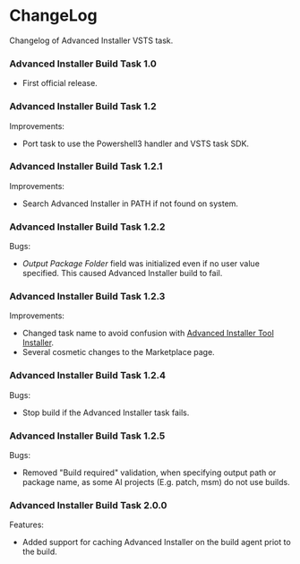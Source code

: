 # ChangeLog

Changelog of Advanced Installer VSTS task.

### Advanced Installer Build Task 1.0

* First official release.

### Advanced Installer Build Task 1.2

Improvements:
* Port task to use the Powershell3 handler and VSTS task SDK.

### Advanced Installer Build Task 1.2.1

Improvements:
* Search Advanced Installer in PATH if not found on system.

### Advanced Installer Build Task 1.2.2

Bugs:
* *Output Package Folder* field was initialized even if no user value specified. This caused Advanced Installer build to fail.

### Advanced Installer Build Task 1.2.3

Improvements:
* Changed task name to avoid confusion with [Advanced Installer Tool Installer](https://marketplace.visualstudio.com/items?itemName=caphyon.AdvancedInstallerTool).
* Several cosmetic changes to the Marketplace page.

### Advanced Installer Build Task 1.2.4

Bugs:
* Stop build if the Advanced Installer task fails.

### Advanced Installer Build Task 1.2.5

Bugs:
* Removed "Build required" validation, when specifying output path or package name, as some AI projects (E.g. patch, msm) do not use builds.

### Advanced Installer Build Task 2.0.0

Features:
* Added support for caching Advanced Installer on the build agent priot to the build.
